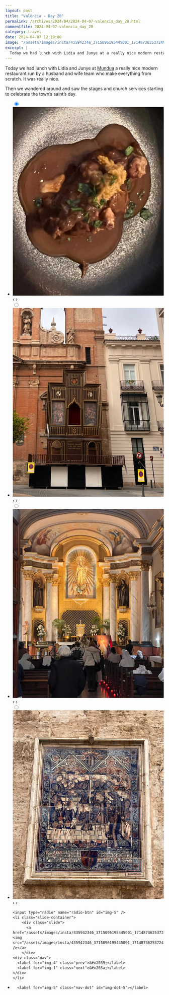 ```yaml
---
layout: post
title: "València - Day 20"
permalink: /archives/2024/04/2024-04-07-valencia_day_20.html
commentfile: 2024-04-07-valencia_day_20
category: travel
date: 2024-04-07 12:19:00
image: "/assets/images/insta/435942346_3715096195445001_1714873625372490913_n_17850879684142465.jpg"
excerpt: |
  Today we had lunch with Lidia and Junye at a really nice modern restaurant run by a husband and wife team who make everything from scratch.
---
```


Today we had lunch with Lidia and Junye at [Mundua](https://maps.app.goo.gl/YZXYGEVofz3N2pCY7) a really nice modern restaurant run by a husband and wife team who make everything from scratch. It was really nice.

Then we wandered around and saw the stages and church services starting to celebrate the town’s saint’s day.

<ul class="slides">
    <input type="radio" name="radio-btn" id="img-1" checked="checked" />
    <li class="slide-container">
        <div class="slide">
          <a href="/assets/images/insta/435971369_943865217199062_5875000177642239933_n_18421041649007551.jpg"><img src="/assets/images/insta/435971369_943865217199062_5875000177642239933_n_18421041649007551.jpg" /></a>
        </div>
    <div class="nav">
      <label for="img-5" class="prev">&#x2039;</label>
      <label for="img-2" class="next">&#x203a;</label>
    </div>
    </li>
        <input type="radio" name="radio-btn" id="img-2"  />
    <li class="slide-container">
        <div class="slide">
          <a href="/assets/images/insta/435840673_1069451370787066_808491164525492578_n_18411620644066130.jpg"><img src="/assets/images/insta/435840673_1069451370787066_808491164525492578_n_18411620644066130.jpg" /></a>
        </div>
    <div class="nav">
      <label for="img-1" class="prev">&#x2039;</label>
      <label for="img-3" class="next">&#x203a;</label>
    </div>
    </li>
        <input type="radio" name="radio-btn" id="img-3"  />
    <li class="slide-container">
        <div class="slide">
          <a href="/assets/images/insta/436234668_2132522243782005_8171641649278766270_n_18018735014509807.jpg"><img src="/assets/images/insta/436234668_2132522243782005_8171641649278766270_n_18018735014509807.jpg" /></a>
        </div>
    <div class="nav">
      <label for="img-2" class="prev">&#x2039;</label>
      <label for="img-4" class="next">&#x203a;</label>
    </div>
    </li>
        <input type="radio" name="radio-btn" id="img-4"  />
    <li class="slide-container">
        <div class="slide">
          <a href="/assets/images/insta/435950198_629584706031324_2422388819553755692_n_17925849308774421.jpg"><img src="/assets/images/insta/435950198_629584706031324_2422388819553755692_n_17925849308774421.jpg" /></a>
        </div>
    <div class="nav">
      <label for="img-3" class="prev">&#x2039;</label>
      <label for="img-5" class="next">&#x203a;</label>
    </div>
    </li>
    
    <input type="radio" name="radio-btn" id="img-5" />
    <li class="slide-container">
        <div class="slide">
          <a href="/assets/images/insta/435942346_3715096195445001_1714873625372490913_n_17850879684142465.jpg"><img src="/assets/images/insta/435942346_3715096195445001_1714873625372490913_n_17850879684142465.jpg" /></a>
        </div>
    <div class="nav">
      <label for="img-4" class="prev">&#x2039;</label>
      <label for="img-1" class="next">&#x203a;</label>
    </div>
    </li>
			
<li class="nav-dots">
      <label for="img-1" class="nav-dot" id="img-dot-1"></label>
      <label for="img-2" class="nav-dot" id="img-dot-2"></label>
      <label for="img-3" class="nav-dot" id="img-dot-3"></label>
      <label for="img-4" class="nav-dot" id="img-dot-4"></label>

      <label for="img-5" class="nav-dot" id="img-dot-5"></label>

</li>
</ul>
